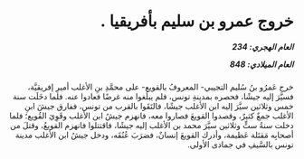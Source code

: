 <h1 dir="rtl">خروج عمرو بن سليم بأفريقيا .</h1>

<h5 dir="rtl">العام الهجري:  234

العام الميلادي: 848

</h5>

<p dir="rtl">خرج عَمرُو بنُ سُليم التجيبي- المعروفُ بالقويع- على محمَّدِ بنِ الأغلب أميرِ إفريقيَّة، فسيَّرَ إليه جيشًا، فحصره بمدينةِ تونس، فلم يبلُغوا منه غرضًا فعادوا عنه. فلما دخَلَت سنة خمس وثلاثين سيَّرَ إليه ابن الأغلب جيشًا، فالتَقَوا بالقرب من تونس، ففارق جيشَ ابنِ الأغلب جمعٌ كثيرٌ، وقصدوا القويعَ فصاروا معه، فانهزم جيشُ ابن الأغلب وقَوِيَ القُويع؛ فلما دخلت سنةُ ستٍّ وثلاثين سيَّرَ محمد بن الأغلب إليه جيشًا، فاقتتلوا فانهزم القويعُ، وقتلَ من أصحابِه مَقتَلة عَظيمة، وأدرك القويعَ إنسانٌ، فضرَبَ عُنُقَه، ودخل جيشُ ابن الأغلب مدينة تونس بالسَّيفِ في جمادى الأولى.</p></br>
